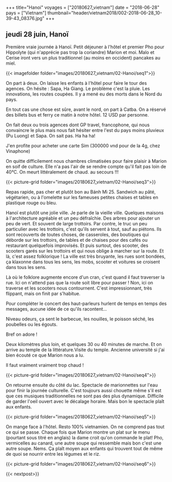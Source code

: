 +++
title="Hanoi"
voyages = ["20180627_vietnam"]
date = "2018-06-28"
pays = ["Vietnam"]
thumbnail="header/vietnam2018/002-2018-06-28_10-39-43_08376.jpg"
+++

## jeudi 28 juin, Hanoï


Première vraie journée à Hanoï.
Petit déjeuner à l'hôtel et premier Pho pour Hippolyte (qui n'apprécie pas trop la coriandre) Marion et moi. Malo et Cerise iront vers un plus traditionnel (au moins en occident) pancakes au miel.

{{< imagefolder folder="images/20180627_vietnam/02-Hanoi/seq1">}}

On part à deux. On laisse les enfants à l'hôtel pour faire le tour des agences. On hésite : Sapa, Ha Giang. Le problème c'est la pluie.  Les innovations, les routes coupées. Il y a mené eu des morts dans le Nord du pays.

En tout cas une chose est sûre, avant le nord, on part à Catba. On a réservé des billets bus et ferry ce matin à notre hôtel. 12 USD par personne.

On fait deux ou trois agences dont GP travel, francophone, qui nous convaincre le plus mais nous fait hésiter entre l'est du pays moins pluvieux (Pu Luong) et Sapa. On sait pas. Ha ha ha!

J'en profite pour acheter une carte Sim (300000 vnd pour de la 4g, chez Vinaphone)

On quitte difficilement nous chambres climatisées pour faire plaisir à Marion en soif de culture. Elle n'a pas l'air de se rendre compte qu'il fait pas loin de 40°C. On meurt littéralement de chaud. au secours !!!

{{< picture-grid folder="images/20180627_vietnam/02-Hanoi/seq3">}}


Repas rapide, pas cher et plutôt bon au Bánh Mì 25. Sandwich au pâté, végétarien, ou à l'omelette sur les fameuses petites chaises et tables en plastique rouge ou bleu.

Hanoï est plutôt une jolie ville. Je parle de la vieille ville. Quelques maisons à l'architecture agréable et un peu défraîchie. Des arbres pour ajouter un peu de vert. Et souvent de large trottoirs. Par contre, le truc un peu particulier avec les trottoirs, c'est qu'ils servent à tout, sauf au piétons. Ils sont recouverts de toutes choses, de casseroles, des boutiques qui déborde sur les trottoirs, de tables et de chaises pour des cafés ou restaurant quelquefois improvisés. Et puis surtout, des scooter, des scooters garés sur les trottoirs et qui nous oblige à marcher sur la route. Et là, c'est assez folklorique ! La ville est très bruyante, les rues sont bondées, ça klaxonne dans tous les sens, les mobs, scooter et voitures se croisent dans tous les sens.

Là où le folklore augmente encore d'un cran, c'est quand il faut traverser la rue.
Ici on n'attend pas que la route soit libre pour passer ! Non, ici on traverse et les scooters nous contournent. C'est impressionnant, très flippant, mais on finit par s'habitue.

Pour compléter le concert des haut-parleurs hurlent de temps en temps des messages, aucune idée de ce qu'ils racontent...

Niveau odeurs, ça sent le barbecue, les nouilles, le poisson séché, les poubelles ou les égouts.

Bref on adore !

Deux kilomètres plus loin, et quelques 30 ou 40 minutes de marche. Et on arrive au temple de la littérature.Visite du temple. Ancienne université si j'ai bien écouté ce que Marion nous a lu.

Il faut vraiment vraiment trop chaud ! 

{{< picture-grid folder="images/20180627_vietnam/02-Hanoi/seq4">}}

On retourne ensuite du côté du lac.
Spectacle de marionnettes sur l'eau pour finir la journée culturelle. C'est toujours aussi chouette même s'il est que ces musiques traditionnelles ne sont pas des plus dynamique. Difficile de garder l'oeil ouvert avec le décalage horaire. Mais bon le spectacle plaît aux enfants.

{{< picture-grid folder="images/20180627_vietnam/02-Hanoi/seq5">}}


On mange face à l'hôtel. Resto 100% vietnamien. On ne comprend pas tout ce qui se passe. Chaque fois que Marion montre un plat sur le menu (pourtant sous titré en anglais) la dame croit qu'on commande le plat! Pho, vermicelles au canard, une autre soupe qui ressemble mais bon c'est une autre soupe. Nems. Ça plaît moyen aux enfants qui trouvent tout de même de quoi se nourrir entre les légumes et le riz.


{{< picture-grid folder="images/20180627_vietnam/02-Hanoi/seq6">}}



{{< nextpost>}}
















